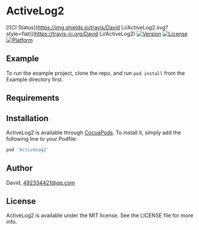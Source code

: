 # ActiveLog2

[![CI Status](https://img.shields.io/travis/David Li/ActiveLog2.svg?style=flat)](https://travis-ci.org/David Li/ActiveLog2)
[![Version](https://img.shields.io/cocoapods/v/ActiveLog2.svg?style=flat)](https://cocoapods.org/pods/ActiveLog2)
[![License](https://img.shields.io/cocoapods/l/ActiveLog2.svg?style=flat)](https://cocoapods.org/pods/ActiveLog2)
[![Platform](https://img.shields.io/cocoapods/p/ActiveLog2.svg?style=flat)](https://cocoapods.org/pods/ActiveLog2)

## Example

To run the example project, clone the repo, and run `pod install` from the Example directory first.

## Requirements

## Installation

ActiveLog2 is available through [CocoaPods](https://cocoapods.org). To install
it, simply add the following line to your Podfile:

```ruby
pod 'ActiveLog2'
```

## Author

David, 492334421@qq.com

## License

ActiveLog2 is available under the MIT license. See the LICENSE file for more info.
